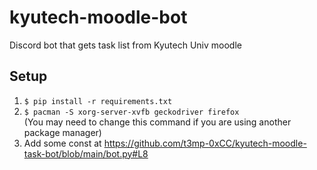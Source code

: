 # kyutech-moodle-bot    
Discord bot that gets task list from Kyutech Univ moodle  
## Setup

1. `$ pip install -r requirements.txt`
2. `$ pacman -S xorg-server-xvfb geckodriver firefox`  
(You may need to change this command if you are using another package manager)  
3. Add some const at https://github.com/t3mp-0xCC/kyutech-moodle-task-bot/blob/main/bot.py#L8
